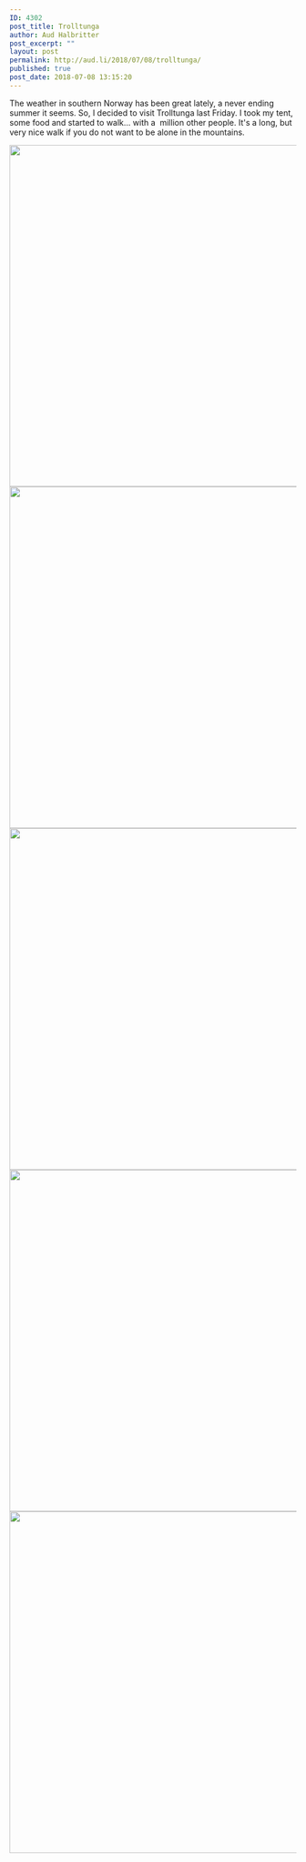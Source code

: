 ```yaml
---
ID: 4302
post_title: Trolltunga
author: Aud Halbritter
post_excerpt: ""
layout: post
permalink: http://aud.li/2018/07/08/trolltunga/
published: true
post_date: 2018-07-08 13:15:20
---
```

The weather in southern Norway has been great lately, a never ending summer it seems. So, I decided to visit Trolltunga last Friday. I took my tent, some food and started to walk... with a  million other people. It's a long, but very nice walk if you do not want to be alone in the mountains.

<a href="http://aud.li/wp-content/uploads/2018/07/MG_0117.jpg"><img class="alignnone size-large wp-image-4303" src="http://aud.li/wp-content/uploads/2018/07/MG_0117-1024x683.jpg" alt="" width="900" height="600" /></a> <a href="http://aud.li/wp-content/uploads/2018/07/MG_0119.jpg"><img class="alignnone size-large wp-image-4304" src="http://aud.li/wp-content/uploads/2018/07/MG_0119-1024x683.jpg" alt="" width="900" height="600" /></a> <a href="http://aud.li/wp-content/uploads/2018/07/MG_0120.jpg"><img class="alignnone size-large wp-image-4305" src="http://aud.li/wp-content/uploads/2018/07/MG_0120-1024x683.jpg" alt="" width="900" height="600" /></a> <a href="http://aud.li/wp-content/uploads/2018/07/MG_0122.jpg"><img class="alignnone size-large wp-image-4306" src="http://aud.li/wp-content/uploads/2018/07/MG_0122-1024x683.jpg" alt="" width="900" height="600" /></a> <a href="http://aud.li/wp-content/uploads/2018/07/MG_0131.jpg"><img class="alignnone size-large wp-image-4307" src="http://aud.li/wp-content/uploads/2018/07/MG_0131-1024x683.jpg" alt="" width="900" height="600" /></a>